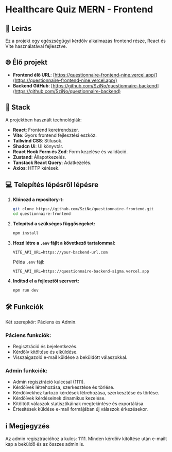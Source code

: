 # Healthcare Quiz MERN - Frontend

## 📌 Leírás

Ez a projekt egy egészségügyi kérdőív alkalmazás frontend része, React és Vite használatával fejlesztve.

## 🌐 Élő projekt

- **Frontend élő URL**: [https://questionnaire-frontend-nine.vercel.app/](https://questionnaire-frontend-nine.vercel.app/)
- **Backend GitHub**: [https://github.com/SziNo/questionnaire-backend](https://github.com/SziNo/questionnaire-backend)

## 🚀 Stack

A projektben használt technológiák:

- **React**: Frontend keretrendszer.
- **Vite**: Gyors frontend fejlesztési eszköz.
- **Tailwind CSS**: Stílusok.
- **Shadcn Ui**: UI könyvtár.
- **React Hook Form és Zod**: Form kezelése és validáció.
- **Zustand**: Állapotkezelés.
- **Tanstack React Query**: Adatkezelés.
- **Axios**: HTTP kérések.

## 💻 Telepítés lépésről lépésre

1. **Klónozd a repository-t:**

   ```sh
   git clone https://github.com/SziNo/questionnaire-frontend.git
   cd questionnaire-frontend
   ```

2. **Telepítsd a szükséges függőségeket:**

   ```sh
   npm install
   ```

3. **Hozd létre a `.env` fájlt a következő tartalommal:**

   ```env
   VITE_API_URL=https://your-backend-url.com
   ```

   Példa `.env` fájl:

   ```env
   VITE_API_URL=https://questionnaire-backend-sigma.vercel.app
   ```

4. **Indítsd el a fejlesztői szervert:**

   ```sh
   npm run dev
   ```

## 🛠️ Funkciók

Két szerepkör: Páciens és Admin.

### Páciens funkciók:

- Regisztráció és bejelentkezés.
- Kérdőív kitöltése és elküldése.
- Visszaigazoló e-mail küldése a beküldött válaszokkal.

### Admin funkciók:

- Admin regisztráció kulccsal (1111).
- Kérdőívek létrehozása, szerkesztése és törlése.
- Kérdőívekhez tartozó kérdések létrehozása, szerkesztése és törlése.
- Kérdőívek kérdéseinek dinamikus kezelése.
- Kitöltött válaszok statisztikáinak megtekintése és exportálása.
- Értesítések küldése e-mail formájában új válaszok érkezésekor.

## ℹ️ Megjegyzés

Az admin regisztrációhoz a kulcs: 1111. Minden kérdőív kitöltése után e-mailt kap a beküldő és az összes admin is.
